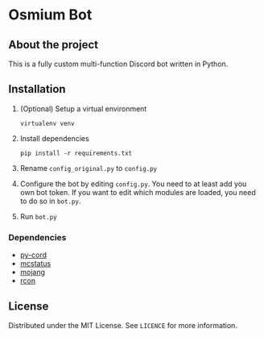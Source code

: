 # Osmium Bot

## About the project
This is a fully custom multi-function Discord bot written in Python.

## Installation
1. (Optional) Setup a virtual environment
    ```
    virtualenv venv
    ```
2. Install dependencies
    ```
    pip install -r requirements.txt
    ```
3. Rename `config_original.py` to `config.py`

4. Configure the bot by editing `config.py`. You need to at least add you own bot token. If you want to edit which modules are loaded, you need to do so in `bot.py`.

5. Run `bot.py`

### Dependencies
- [py-cord](https://github.com/Pycord-Development/pycord)
- [mcstatus](https://github.com/py-mine/mcstatus)
- [mojang](https://github.com/summer/mojang)
- [rcon](https://github.com/conqp/rcon)

## License

Distributed under the MIT License. See `LICENCE` for more information.
